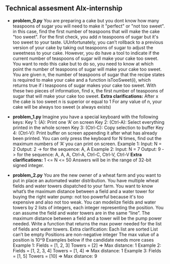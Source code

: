 
## Technical assesment Alx-internship
- **problem_0.py** 
You are preparing a cake but you dont know how many teaspoons of sugar you will need to make it "perfect" or "not too sweet".
in this case, find the first number of teaspoons that will make the cake "too sweet". For the first check, you add *n* teaspoons of sugar but it's too sweet to your taste. UUnfortunately, you can’t rollback to a previous version of your cake by taking out teaspoons of sugar to adjust the sweetness to your cake. However, you do have a tool to indicate if the current number of teaspoons of sugar will make your cake too sweet. You want to redo this cake but to do so, you need to know at which point the number of teaspoons of sugar will make your cake too sweet.
You are given n, the number of teaspoons of sugar that the recipe states is required to make your cake and a function isTooSweet(i), which returns true if i teaspoons of sugar makes your cake too sweet. With these two pieces of information, find x, the first number of teaspoons of sugar that will make your cake too sweet.
**Extra clarifications:**
After x the cake is too sweet
n is superior or equal to 1
For any value of n, your cake will be always too sweet (x always exists)

- **problem_1.py**
Imagine you have a special keyboard with the following keys:
Key 1: (A): Print one ‘A’ on screen
Key 2: (Ctrl-A): Select everything printed in the whole screen
Key 3: (Ctrl-C): Copy selection to buffer
Key 4: (Ctrl-V): Print buffer on screen appending it after what has already been printed.
You can only press the keyboard for N times, find out the maximum numbers of ‘A’ you can print on screen.
Example 1:
Input: N = 2
Output: 2 -> for the sequence: A, A
Example 2:
Input: N = 7
Output: 9 -> for the sequence: A, A, A, Ctrl-A, Ctrl-C, Ctrl-V, Ctrl-V
**Extra clarifications:**
1 <= N <= 50
Answers will be in the range of 32-bit signed integer.

- **problem_2.py**
You are the new owner of a wheat farm and you want to put in place an automated water distribution. You have multiple wheat fields and water towers dispatched to your farm. You want to know what’s the maximum distance between a field and a water tower for buying the right water pump: not too powerful because it's too expensive and also not too weak.
You can modelize fields and water towers by 2 lists of integers, each integer representing the position. You can assume the field and water towers are in the same “line”. The maximum distance between a field and a tower will be the pump power needed.
Write a function that returns the max power needed for the list of fields and water towers.
Extra clarification:
Each list are sorted
List can’t be empty
Positions are non-negative integer
The max value of a position is 10^9
Examples below if the candidate needs more cases
Example 1:
Fields = [1, 2, 3]
Towers = [2] => Max distance: 1
Example 2:
Fields = [1, 2, 3, 4]
Towers = [1, 4] => Max distance: 1
Example 3:
Fields = [1, 5]
Towers = [10] => Max distance: 9
